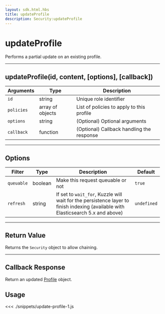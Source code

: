 ```yaml
---
layout: sdk.html.hbs
title: updateProfile
description: Security:updateProfile
---
```


# updateProfile

Performs a partial update on an existing profile.

---

## updateProfile(id, content, [options], [callback])

| Arguments  | Type             | Description                               |
| ---------- | ---------------- | ----------------------------------------- |
| `id`       | string           | Unique role identifier                    |
| `policies` | array of objects | List of policies to apply to this profile |
| `options`  | string           | (Optional) Optional arguments             |
| `callback` | function         | (Optional) Callback handling the response |

---

## Options

| Filter     | Type    | Description                                                                                                                      | Default     |
| ---------- | ------- | -------------------------------------------------------------------------------------------------------------------------------- | ----------- |
| `queuable` | boolean | Make this request queuable or not                                                                                                | `true`      |
| `refresh`  | string  | If set to `wait_for`, Kuzzle will wait for the persistence layer to finish indexing (available with Elasticsearch 5.x and above) | `undefined` |

---

## Return Value

Returns the `Security` object to allow chaining.

---

## Callback Response

Return an updated [Profile](/sdk/js/5/profile) object.

## Usage

<<< ./snippets/update-profile-1.js
